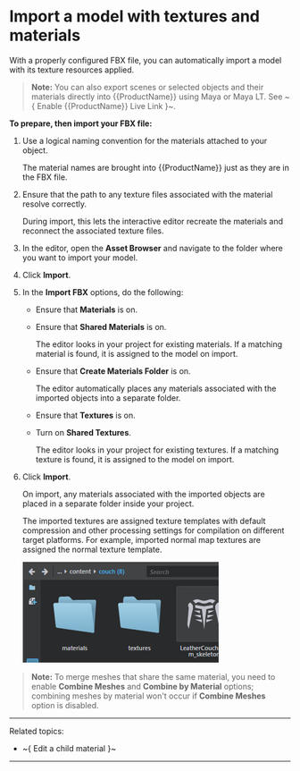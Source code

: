 # Import a model with textures and materials

With a properly configured FBX file, you can automatically import a model with its texture resources applied.

> **Note:** You can also export scenes or selected objects and their materials directly into {{ProductName}} using Maya or Maya LT. See ~{ Enable {{ProductName}} Live Link }~.

**To prepare, then import your FBX file:**

1. Use a logical naming convention for the materials attached to your object.

	The material names are brought into {{ProductName}} just as they are in the FBX file.

2. Ensure that the path to any texture files associated with the material resolve correctly.

	During import, this lets the interactive editor recreate the materials and reconnect the associated texture files.

3. In the editor, open the **Asset Browser** and navigate to the folder where you want to import your model.

4. Click **Import**.

5.	In the **Import FBX** options, do the following:

	-	Ensure that **Materials** is on.

	-	Ensure that **Shared Materials** is on.

		The editor looks in your project for existing materials. If a matching material is found, it is assigned to the model on import.

	-	Ensure that **Create Materials Folder** is on.

		The editor automatically places any materials associated with the imported objects into a separate folder.

	-	Ensure that **Textures** is on.

	-	Turn on **Shared Textures**.

		The editor looks in your project for existing textures. If a matching texture is found, it is assigned to the model on import.
1. Click **Import**.

	On import, any materials associated with the imported objects are placed in a separate folder inside your project.

	The imported textures are assigned texture templates with default compression and other processing settings for compilation on different target platforms. For example, imported normal map textures are assigned the normal texture template.

	![](../images/stingray_couch_assets.png)

> **Note:** To merge meshes that share the same material, you need to enable **Combine Meshes** and **Combine by Material** options; combining meshes by material won't occur if **Combine Meshes** option is disabled.

---
Related topics:
- ~{ Edit a child material }~
---
